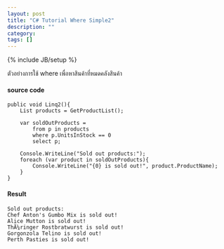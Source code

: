 ```yaml
---
layout: post
title: "C# Tutorial Where Simple2"
description: ""
category: 
tags: []
---
```

{% include JB/setup %}

ตัวอย่างการใช้ where เพื่อหาสินค้าที่หมดคลังสินค้า

#### source code

	public void Linq2(){
		List products = GetProductList();
	
		var soldOutProducts =
			from p in products
			where p.UnitsInStock == 0
			select p;
	
		Console.WriteLine("Sold out products:");
		foreach (var product in soldOutProducts){
			Console.WriteLine("{0} is sold out!", product.ProductName);
		}
	}

#### Result

	Sold out products: 
	Chef Anton's Gumbo Mix is sold out! 
	Alice Mutton is sold out! 
	ThÃ¼ringer Rostbratwurst is sold out! 
	Gorgonzola Telino is sold out! 
	Perth Pasties is sold out!